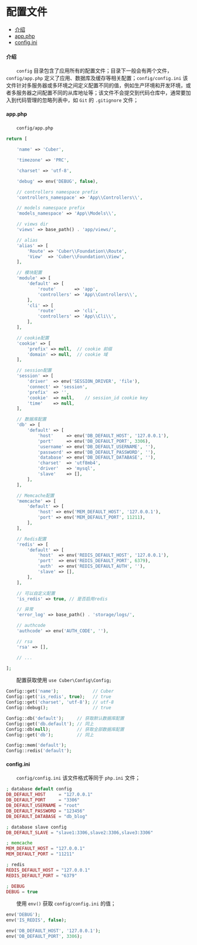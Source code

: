 # 配置文件

- [介绍](#config)
- [app.php](#app)
- [config.ini](#ini)

#### <a name="config">介绍</a>

　　`config` 目录包含了应用所有的配置文件；目录下一般会有两个文件，`config/app.php` 定义了应用、数据库及缓存等相关配置；`config/config.ini` 该文件针对多服务器或多环境之间定义配置不同的值，例如生产环境和开发环境，或者多服务器之间配置不同的从库地址等；该文件不会提交到代码仓库中，通常要加入到代码管理的忽略列表中，如 `Git` 的 `.gitignore` 文件；

#### <a name="app">app.php</a>

　　`config/app.php`

```php
return [

    'name' => 'Cuber',

    'timezone' => 'PRC',

    'charset' => 'utf-8',

    'debug' => env('DEBUG', false),

    // controllers namespace prefix
    'controllers_namespace' => 'App\\Controllers\\',

    // models namespace prefix
    'models_namespace' => 'App\\Models\\',

    // views dir
    'views' => base_path() . 'app/views/',

    // alias
    'alias' => [
        'Route' => 'Cuber\\Foundation\\Route',
        'View'  => 'Cuber\\Foundation\\View',
    ],

    // 模块配置
    'module' => [
        'default' => [
            'route'       => 'app',
            'controllers' => 'App\\Controllers\\',
        ],
        'cli' => [
            'route'       => 'cli',
            'controllers' => 'App\\Cli\\',
        ],
    ],

    // cookie配置
    'cookie' => [
        'prefix' => null,  // cookie 前缀
        'domain' => null,  // cookie 域
    ],

    // session配置
    'session' => [
        'driver'  => env('SESSION_DRIVER', 'file'),
        'connect' => 'session',
        'prefix'  => '',
        'cookie'  => null,    // session_id cookie key
        'time'    => null,
    ],

    // 数据库配置
    'db' => [
        'default' => [
            'host'     => env('DB_DEFAULT_HOST', '127.0.0.1'),
            'port'     => env('DB_DEFAULT_PORT', 3306),
            'username' => env('DB_DEFAULT_USERNAME', ''),
            'password' => env('DB_DEFAULT_PASSWORD', ''),
            'database' => env('DB_DEFAULT_DATABASE', ''),
            'charset'  => 'utf8mb4',
            'driver'   => 'mysql',
            'slave'    => [],
        ],
    ],

    // Memcache配置
    'memcache' => [
        'default' => [
            'host' => env('MEM_DEFAULT_HOST', '127.0.0.1'),
            'port' => env('MEM_DEFAULT_PORT', 11211),
        ],
    ],

    // Redis配置
    'redis' => [
        'default' => [
            'host'  => env('REDIS_DEFAULT_HOST', '127.0.0.1'),
            'port'  => env('REDIS_DEFAULT_PORT', 6379),
            'auth'  => env('REDIS_DEFAULT_AUTH', ''),
            'slave' => [],
        ],
    ],

    // 可以自定义配置
    'is_redis' => true, // 是否启用redis

    // 异常
    'error_log' => base_path() . 'storage/logs/',

    // authcode
    'authcode' => env('AUTH_CODE', ''),

    // rsa
    'rsa' => [],

    // ...

];
```

　　配置获取使用 `use Cuber\Config\Config;`

```php
Config::get('name');             // Cuber
Config::get('is_redis', true);   // true
Config::get('charset', 'utf-8'); // utf-8
Config::debug();                 // true

Config::db('default');     // 获取默认数据库配置
Config::get('db.default'); // 同上
Config::db(null);          // 获取全部数据库配置
Config::get('db');         // 同上

Config::mem('default');
Config::redis('default');
```

#### <a name="ini">config.ini</a>

　　`config/config.ini` 该文件格式等同于 `php.ini` 文件；

```php
; database default config
DB_DEFAULT_HOST     = "127.0.0.1"
DB_DEFAULT_PORT     = "3306"
DB_DEFAULT_USERNAME = "root"
DB_DEFAULT_PASSWORD = "123456"
DB_DEFAULT_DATABASE = "db_blog"

; database slave config
DB_DEFAULT_SLAVE = "slave1:3306,slave2:3306,slave3:3306"

; memcache
MEM_DEFAULT_HOST = "127.0.0.1"
MEM_DEFAULT_PORT = "11211"

; redis
REDIS_DEFAULT_HOST = "127.0.0.1"
REDIS_DEFAULT_PORT = "6379"

; DEBUG
DEBUG = true
```

　　使用 `env()` 获取 `config/config.ini` 的值；

```php
env('DEBUG');
env('IS_REDIS', false);

env('DB_DEFAULT_HOST', '127.0.0.1');
env('DB_DEFAULT_PORT', 3306);
```
